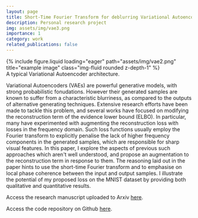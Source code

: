 ```yaml
---
layout: page
title: Short-Time Fourier Transform for deblurring Variational Autoencoders
description: Personal research project
img: assets/img/vae3.png
importance: 1
category: work
related_publications: false
---
```


<!-- Every project has a beautiful feature showcase page.
It's easy to include images in a flexible 3-column grid format.
Make your photos 1/3, 2/3, or full width.

To give your project a background in the portfolio page, just add the img tag to the front matter like so:

    ---
    layout: page
    title: project
    description: a project with a background image
    img: /assets/img/12.jpg
    --- -->


<div class="row">
    <div class="col-sm mt-3 mt-md-0">
        {% include figure.liquid loading="eager" path="assets/img/vae2.png" title="example image" class="img-fluid rounded z-depth-1" %}
    </div>
</div>
<div class="caption">
    A typical Variational Autoencoder architecture.
</div>

Variational Autoencoders (VAEs) are powerful generative models, with strong probabilistic fonudations. However their generated samples are known to suffer from a characteristic blurriness, as compared to the outputs of alternative generating techniques. Extensive research efforts have been made to tackle this problem, and several works have focused on modifying the reconstruction term of the evidence lower bound (ELBO). In particular, many have experimented with augmenting the reconstruction loss with losses in the frequency domain. Such loss functions usually employ the Fourier transform to explicitly penalise the lack of higher frequency components in the generated samples, which are responsible for sharp visual features. In this paper, I explore the aspects of previous such approaches which aren't well understood, and propose an augmentation to the reconstruction term in response to them. The reasoning laid out in the paper hints to use the short-time Fourier transform and to emphasise on local phase coherence between the input and output samples. I illustrate the potential of my proposed loss on the MNIST dataset by providing both qualitative and quantitative results.



Access the research manuscript uploaded to Arxiv [here](https://arxiv.org/abs/2401.03166).

Access the code repository on Github [here](https://github.com/Vibhu04/Deblurring-Variational-Autoencoders-with-STFT).



